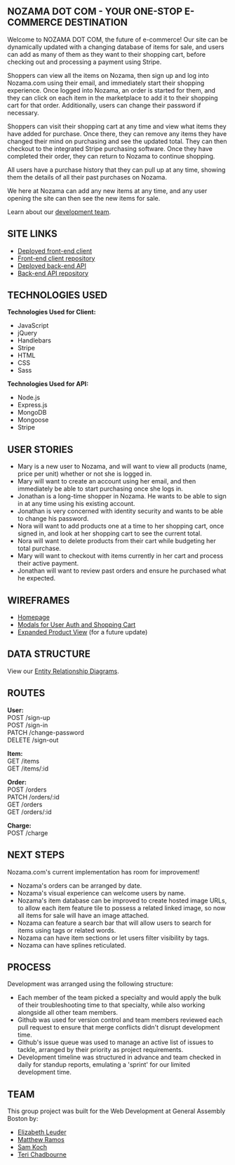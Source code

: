 
## NOZAMA DOT COM - YOUR ONE-STOP E-COMMERCE DESTINATION

Welcome to NOZAMA DOT COM, the future of e-commerce! Our site can be dynamically updated with a changing database of items for sale, and users can add as many of them as they want to their shopping cart, before checking out and processing a payment using Stripe.

Shoppers can view all the items on Nozama, then sign up and log into Nozama.com using their email, and immediately start their shopping experience. Once logged into Nozama, an order is started for them, and they can click on each item in the marketplace to add it to their shopping cart for that order. Additionally, users can change their password if necessary.

Shoppers can visit their shopping cart at any time and view what items they have added for purchase. Once there, they can remove any items they have changed their mind on purchasing and see the updated total. They can then checkout to the integrated Stripe purchasing software. Once they have completed their order, they can return to Nozama to continue shopping.

All users have a purchase history that they can pull up at any time, showing them the details of all their past purchases on Nozama.

We here at Nozama can add any new items at any time, and any user opening the site can then see the new items for sale.

Learn about our [development team](#team). 



## SITE LINKS

- [Deployed front-end client](https://team-sparkles.github.io/ecommerce-client/)
- [Front-end client repository](https://github.com/Team-Sparkles/ecommerce-client)
- [Deployed back-end API](https://immense-caverns-65324.herokuapp.com/)
- [Back-end API repository](https://github.com/Team-Sparkles/ecommerce-api)



## TECHNOLOGIES USED

**Technologies Used for Client:**
- JavaScript
- jQuery
- Handlebars
- Stripe
- HTML
- CSS
- Sass

**Technologies Used for API:**
- Node.js
- Express.js
- MongoDB
- Mongoose
- Stripe



## USER STORIES

- Mary is a new user to Nozama, and will want to view all products (name, price per unit) whether or not she is logged in.
- Mary will want to create an account using her email, and then immediately be able to start purchasing once she logs in.
- Jonathan is a long-time shopper in Nozama. He wants to be able to sign in at any time using his existing account.
- Jonathan is very concerned with identity security and wants to be able to change his password.
- Nora will want to add products one at a time to her shopping cart, once signed in, and look at her shopping cart to see the current total.
- Nora will want to delete products from their cart while budgeting her total purchase.
- Mary will want to checkout with items currently in her cart and process their active payment.
- Jonathan will want to review past orders and ensure he purchased what he expected.


## WIREFRAMES

- [Homepage](https://i.imgur.com/4LI6P1o.jpg)
- [Modals for User Auth and Shopping Cart](https://i.imgur.com/JNuNcss.jpg)
- [Expanded Product View](https://i.imgur.com/cAxR0jk.jpg) (for a future update)



## DATA STRUCTURE

View our [Entity Relationship Diagrams](https://docs.google.com/spreadsheets/d/1SvasDIhXXWnwVsdPp9oy_cZU8mPNQBPgxY6GD2Vepd4/edit#gid=657849471).



## ROUTES

**User:** <br/>
POST /sign-up <br/>
POST /sign-in <br/>
PATCH /change-password <br/>
DELETE /sign-out <br/>

**Item:** <br/>
GET /items <br/>
GET /items/:id <br/>

**Order:** <br/>
POST /orders <br/>
PATCH /orders/:id <br/>
GET /orders <br/>
GET /orders/:id <br/>

**Charge:** <br/>
POST /charge <br/>


## NEXT STEPS

Nozama.com's current implementation has room for improvement!

- Nozama's orders can be arranged by date.
- Nozama's visual experience can welcome users by name.
- Nozama's item database can be improved to create hosted image URLs, to allow each item feature tile to possess a related linked image, so now all items for sale will have an image attached.
- Nozama can feature a search bar that will allow users to search for items using tags or related words.
- Nozama can have item sections or let users filter visibility by tags.
- Nozama can have splines reticulated.



## PROCESS

Development was arranged using the following structure:

- Each member of the team picked a specialty and would apply the bulk of their troubleshooting time to that specialty, while also working alongside all other team members.
- Github was used for version control and team members reviewed each pull request to ensure that merge conflicts didn't disrupt development time.
- Github's issue queue was used to manage an active list of issues to tackle, arranged by their priority as project requirements.
- Development timeline was structured in advance and team checked in daily for standup reports, emulating a 'sprint' for our limited development time.



## TEAM

This group project was built for the Web Development at General Assembly Boston by: 
- [Elizabeth Leuder](https://github.com/elueder)
- [Matthew Ramos](https://github.com/MatthewJRamos)
- [Sam Koch](https://github.com/SamPrimary)
- [Teri Chadbourne](https://github.com/TeriChadbourne)
